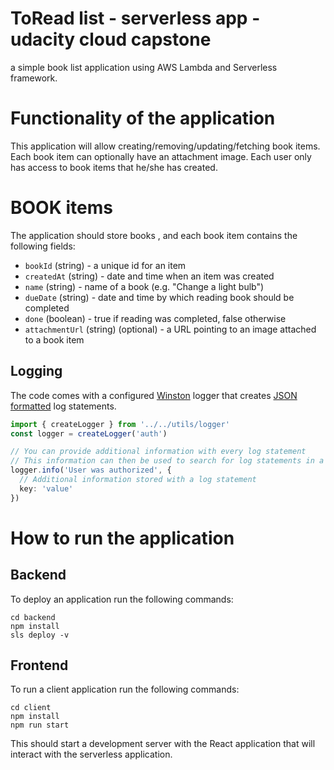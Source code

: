 # ToRead list - serverless app - udacity cloud capstone

a simple book list application using AWS Lambda and Serverless framework.

# Functionality of the application

This application will allow creating/removing/updating/fetching book items. Each book item can optionally have an attachment image. Each user only has access to book items that he/she has created.

# BOOK items

The application should store books , and each book item contains the following fields:

* `bookId` (string) - a unique id for an item
* `createdAt` (string) - date and time when an item was created
* `name` (string) - name of a book  (e.g. "Change a light bulb")
* `dueDate` (string) - date and time by which reading book should be completed
* `done` (boolean) - true if reading was completed, false otherwise
* `attachmentUrl` (string) (optional) - a URL pointing to an image attached to a book item


## Logging

The  code comes with a configured [Winston](https://github.com/winstonjs/winston) logger that creates [JSON formatted](https://stackify.com/what-is-structured-logging-and-why-developers-need-it/) log statements. 
```ts
import { createLogger } from '../../utils/logger'
const logger = createLogger('auth')

// You can provide additional information with every log statement
// This information can then be used to search for log statements in a log storage system
logger.info('User was authorized', {
  // Additional information stored with a log statement
  key: 'value'
})
```

# How to run the application

## Backend

To deploy an application run the following commands:

```
cd backend
npm install
sls deploy -v
```

## Frontend

To run a client application run the following commands:

```
cd client
npm install
npm run start
```

This should start a development server with the React application that will interact with the serverless application.

